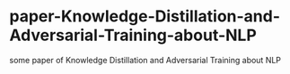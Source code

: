 # paper-Knowledge-Distillation-and-Adversarial-Training-about-NLP
some paper of Knowledge Distillation and Adversarial Training about NLP 
